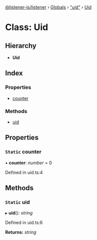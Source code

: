 [@listener-js/listener](../README.md) › [Globals](../globals.md) › ["uid"](../modules/_uid_.md) › [Uid](_uid_.uid.md)

# Class: Uid

## Hierarchy

* **Uid**

## Index

### Properties

* [counter](_uid_.uid.md#static-counter)

### Methods

* [uid](_uid_.uid.md#static-uid)

## Properties

### `Static` counter

▪ **counter**: *number* = 0

Defined in uid.ts:4

## Methods

### `Static` uid

▸ **uid**(): *string*

Defined in uid.ts:6

**Returns:** *string*
